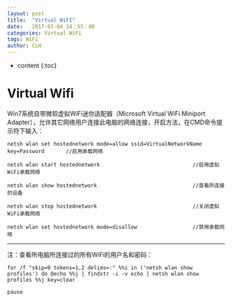 ```yaml
---
layout: post
title:  "Virtual WiFI"
date:   2017-07-04 14：55：00
categories: Virtual WiFi
tags: WiFi
author: CLH
---
```


* content
{:toc}

# Virtual Wifi #
Win7系统自带微软虚拟WiFi迷你适配器（Microsoft Virtual WiFi Miniport Adapter），允许其它网络用户连接此电脑的网络连接，开启方法，在CMD命令提示符下输入： 
  
    netsh wlan set hostednetwork mode=allow ssid=VirtualNetworkName  key=Password		//启用承载网络   
  
    netsh wlan start hostednetwork								//启用虚拟WiFi承载网络   

	netsh wlan show hostednetwork								//查看所连接的设备     

	netsh wlan stop hostednetwork								//关闭虚拟WiFi承载网络   

	netsh wlan set hostednetwork mode=disallow					//禁用承载网络    






----------
注：查看所电脑所连接过的所有WiFi的用户名和密码：      
        
 

  
	for /f "skip=9 tokens=1,2 delims=:" %%i in ('netsh wlan show profiles') do @echo %%j | findstr -i -v echo | netsh wlan show profiles %%j key=clear	  
	    
	pause
	